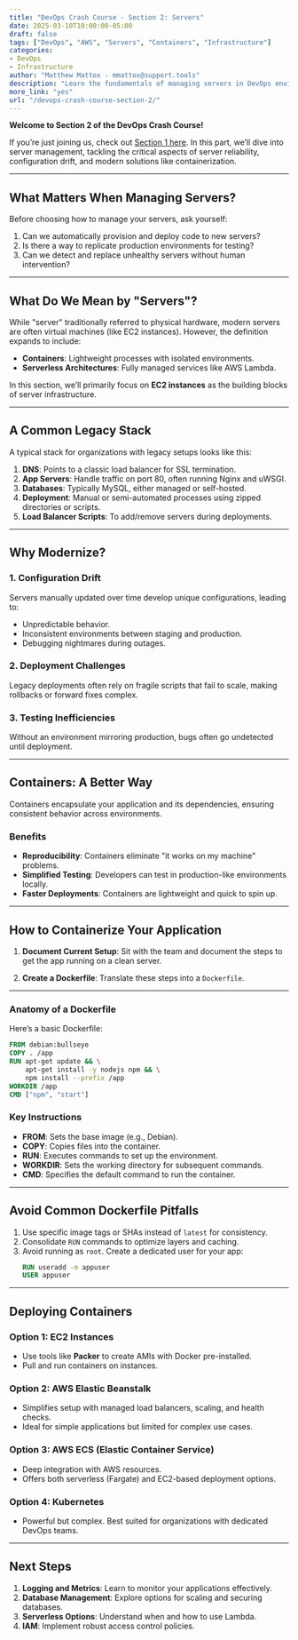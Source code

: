 ```yaml
---
title: "DevOps Crash Course - Section 2: Servers"
date: 2025-03-10T10:00:00-05:00
draft: false
tags: ["DevOps", "AWS", "Servers", "Containers", "Infrastructure"]
categories:
- DevOps
- Infrastructure
author: "Matthew Mattox - mmattox@support.tools"
description: "Learn the fundamentals of managing servers in DevOps environments, from configuration drift to containerization, in this in-depth crash course section."
more_link: "yes"
url: "/devops-crash-course-section-2/"
---
```


**Welcome to Section 2 of the DevOps Crash Course!**  

If you’re just joining us, check out [Section 1 here](#). In this part, we’ll dive into server management, tackling the critical aspects of server reliability, configuration drift, and modern solutions like containerization.

---

## **What Matters When Managing Servers?**

Before choosing how to manage your servers, ask yourself:
1. Can we automatically provision and deploy code to new servers?
2. Is there a way to replicate production environments for testing?
3. Can we detect and replace unhealthy servers without human intervention?

---

## **What Do We Mean by "Servers"?**

While "server" traditionally referred to physical hardware, modern servers are often virtual machines (like EC2 instances). However, the definition expands to include:
- **Containers**: Lightweight processes with isolated environments.
- **Serverless Architectures**: Fully managed services like AWS Lambda.

In this section, we’ll primarily focus on **EC2 instances** as the building blocks of server infrastructure.

---

## **A Common Legacy Stack**

A typical stack for organizations with legacy setups looks like this:
1. **DNS**: Points to a classic load balancer for SSL termination.
2. **App Servers**: Handle traffic on port 80, often running Nginx and uWSGI.
3. **Databases**: Typically MySQL, either managed or self-hosted.
4. **Deployment**: Manual or semi-automated processes using zipped directories or scripts.
5. **Load Balancer Scripts**: To add/remove servers during deployments.

---

## **Why Modernize?**

### **1. Configuration Drift**
Servers manually updated over time develop unique configurations, leading to:
- Unpredictable behavior.
- Inconsistent environments between staging and production.
- Debugging nightmares during outages.

### **2. Deployment Challenges**
Legacy deployments often rely on fragile scripts that fail to scale, making rollbacks or forward fixes complex.

### **3. Testing Inefficiencies**
Without an environment mirroring production, bugs often go undetected until deployment.

---

## **Containers: A Better Way**

Containers encapsulate your application and its dependencies, ensuring consistent behavior across environments.

### **Benefits**
- **Reproducibility**: Containers eliminate "it works on my machine" problems.
- **Simplified Testing**: Developers can test in production-like environments locally.
- **Faster Deployments**: Containers are lightweight and quick to spin up.

---

## **How to Containerize Your Application**

1. **Document Current Setup**:
   Sit with the team and document the steps to get the app running on a clean server.

2. **Create a Dockerfile**:
   Translate these steps into a `Dockerfile`.

---

### **Anatomy of a Dockerfile**
Here’s a basic Dockerfile:
```dockerfile
FROM debian:bullseye
COPY . /app
RUN apt-get update && \
    apt-get install -y nodejs npm && \
    npm install --prefix /app
WORKDIR /app
CMD ["npm", "start"]
```

### **Key Instructions**
- **FROM**: Sets the base image (e.g., Debian).
- **COPY**: Copies files into the container.
- **RUN**: Executes commands to set up the environment.
- **WORKDIR**: Sets the working directory for subsequent commands.
- **CMD**: Specifies the default command to run the container.

---

## **Avoid Common Dockerfile Pitfalls**
1. Use specific image tags or SHAs instead of `latest` for consistency.
2. Consolidate `RUN` commands to optimize layers and caching.
3. Avoid running as `root`. Create a dedicated user for your app:
   ```dockerfile
   RUN useradd -m appuser
   USER appuser
   ```

---

## **Deploying Containers**

### **Option 1: EC2 Instances**
- Use tools like **Packer** to create AMIs with Docker pre-installed.
- Pull and run containers on instances.

### **Option 2: AWS Elastic Beanstalk**
- Simplifies setup with managed load balancers, scaling, and health checks.
- Ideal for simple applications but limited for complex use cases.

### **Option 3: AWS ECS (Elastic Container Service)**
- Deep integration with AWS resources.
- Offers both serverless (Fargate) and EC2-based deployment options.

### **Option 4: Kubernetes**
- Powerful but complex. Best suited for organizations with dedicated DevOps teams.

---

## **Next Steps**
1. **Logging and Metrics**: Learn to monitor your applications effectively.
2. **Database Management**: Explore options for scaling and securing databases.
3. **Serverless Options**: Understand when and how to use Lambda.
4. **IAM**: Implement robust access control policies.
